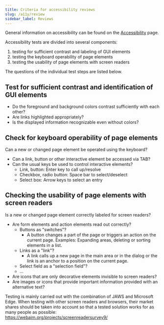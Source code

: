 ```yaml
---
title: Criteria for accessibility reviews
slug: /a11y/review
sidebar_label: Reviews
---
```



General information on accessibility can be found on the [Accessibility](start) page.


Accessibility tests are divided into several components:


1. testing for sufficient contrast and labeling of GUI elements
2. testing the keyboard operability of page elements
3. testing the usability of page elements with screen readers


The questions of the individual test steps are listed below.


## Test for sufficient contrast and identification of GUI elements


- Do the foreground and background colors contrast sufficiently with each other?
- Are links highlighted appropriately?
- Is the displayed information recognizable even without colors?


## Check for keyboard operability of page elements


Can a new or changed page element be operated using the keyboard?


- Can a link, button or other interactive element be accessed via TAB?
- Can the usual keys be used to control interactive elements?
    - Link, button: Enter key to call up/resolve
    - Checkbox, radio button: Space bar to select/deselect
    - Select box: Arrow keys to select an entry


## Checking the usability of page elements with screen readers


Is a new or changed page element correctly labeled for screen readers?


- Are form elements and action elements read out correctly?
    - Buttons as "switches"?
        - A button changes a part of the page or triggers an action on the current page. Examples: Expanding areas, deleting or sorting elements in a list.
    - Links as a "link"?
        - A link calls up a new page in the main area or in the dialog or the link is an anchor to a position on the current page.
    - Select field as a "selection field"?
    - ...
- Are icons that are only decorative elements invisible to screen readers?
- Are images or icons that provide important information provided with an alternative text?


Testing is mainly carried out with the combination of JAWS and Microsoft Edge. When testing with other screen readers and browsers, their market shares should be taken into account so that a tested solution works for as many people as possible: https://webaim.org/projects/screenreadersurvey9/
